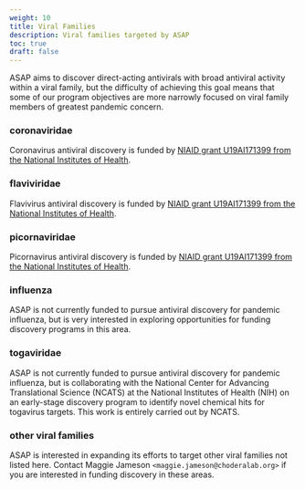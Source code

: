 ```yaml
---
weight: 10
title: Viral Families
description: Viral families targeted by ASAP
toc: true
draft: false
---
```


ASAP aims to discover direct-acting antivirals with broad antiviral activity within a viral family, but the difficulty of achieving this goal means that some of our program objectives are more narrowly focused on viral family members of greatest pandemic concern.

### coronaviridae

Coronavirus antiviral discovery is funded by [NIAID grant U19AI171399 from the National Institutes of Health](https://reporter.nih.gov/search/EpbjKrq7Kki8EBHx4eMWbw/project-details/10513865).

### flaviviridae

Flavivirus antiviral discovery is funded by [NIAID grant U19AI171399 from the National Institutes of Health](https://reporter.nih.gov/search/EpbjKrq7Kki8EBHx4eMWbw/project-details/10513865).

### picornaviridae

Picornavirus antiviral discovery is funded by [NIAID grant U19AI171399 from the National Institutes of Health](https://reporter.nih.gov/search/EpbjKrq7Kki8EBHx4eMWbw/project-details/10513865).

### influenza

ASAP is not currently funded to pursue antiviral discovery for pandemic influenza, but is very interested in exploring opportunities for funding discovery programs in this area.

### togaviridae

ASAP is not currently funded to pursue antiviral discovery for pandemic influenza, but is collaborating with the National Center for Advancing Translational Science (NCATS) at the National Institutes of Health (NIH) on an early-stage discovery program to identify novel chemical hits for togavirus targets.
This work is entirely carried out by NCATS.

### other viral families

ASAP is interested in expanding its efforts to target other viral families not listed here.
Contact Maggie Jameson `<maggie.jameson@choderalab.org>` if you are interested in funding discovery in these areas.